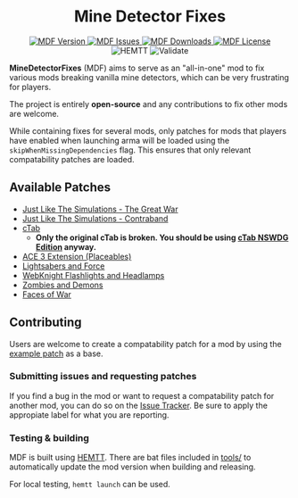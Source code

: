 # <center>Mine Detector Fixes</center>
<p align="center">
    <a href="https://github.com/DartsArmaMods/MineDetectorFixes/releases/latest">
        <img src="https://img.shields.io/badge/Version-0.0.0-blue.svg?style=flat-square" alt="MDF Version">
    </a>
    <a href="https://github.com/DartsArmaMods/MineDetectorFixes/issues">
        <img src="https://img.shields.io/github/issues-raw/DartsArmaMods/MineDetectorFixes.svg?style=flat-square&label=Issues" alt="MDF Issues">
    </a>
    <a href="https://steamcommunity.com/sharedfiles/filedetails/?id=3086321202">
        <img src="https://img.shields.io/steam/downloads/3086321202.svg?style=flat-square&label=Downloads" alt="MDF Downloads">
    </a>
    <a href="https://github.com/DartsArmaMods/MineDetectorFixes/blob/main/LICENSE">
        <img src="https://img.shields.io/badge/License-APL-red.svg?style=flat-square" alt="MDF License">
    </a>
    <br>
    <img src="https://img.shields.io/github/actions/workflow/status/DartsArmaMods/MineDetectorFixes/hemtt.yml?style=flat-square&label=HEMTT" alt="HEMTT">
    <img src="https://img.shields.io/github/actions/workflow/status/DartsArmaMods/MineDetectorFixes/arma.yml?style=flat-square&label=Validate" alt="Validate">
</p>

**MineDetectorFixes** (MDF) aims to serve as an "all-in-one" mod to fix various mods breaking vanilla mine detectors, which can be very frustrating for players.

The project is entirely **open-source** and any contributions to fix other mods are welcome.

While containing fixes for several mods, only patches for mods that players have enabled when launching arma will be loaded using the `skipWhenMissingDependencies` flag. This ensures that only relevant compatability patches are loaded.

## Available Patches

- [Just Like The Simulations - The Great War](https://steamcommunity.com/sharedfiles/filedetails/?id=1940589429)
- [Just Like The Simulations - Contraband](https://steamcommunity.com/sharedfiles/filedetails/?id=1875369298)
- [cTab](https://steamcommunity.com/sharedfiles/filedetails/?id=871504836)
  - **Only the original cTab is broken. You should be using [cTab NSWDG Edition](https://steamcommunity.com/sharedfiles/filedetails/?id=2511318948) anyway.**
- [ACE 3 Extension (Placeables)](https://steamcommunity.com/sharedfiles/filedetails/?id=866772689)
- [Lightsabers and Force](https://steamcommunity.com/sharedfiles/filedetails/?id=2323185592)
- [WebKnight Flashlights and Headlamps](https://steamcommunity.com/sharedfiles/filedetails/?id=2572487482)
- [Zombies and Demons](https://steamcommunity.com/sharedfiles/filedetails/?id=501966277)
- [Faces of War](https://steamcommunity.com/sharedfiles/filedetails/?id=891433622)

## Contributing

Users are welcome to create a compatability patch for a mod by using the [example patch](./extras/compat) as a base.

### Submitting issues and requesting patches

If you find a bug in the mod or want to request a compatability patch for another mod, you can do so on the [Issue Tracker](https://github.com/DartsArmaMods/MineDetectorFixes/issues). Be sure to apply the appropiate label for what you are reporting.

### Testing & building

MDF is built using [HEMTT](https://github.com/BrettMayson/HEMTT). There are bat files included in [tools/](https://github.com/DartsArmaMods/MineDetectorFixes/tree/main/tools) to automatically update the mod version when building and releasing.

For local testing, `hemtt launch` can be used.